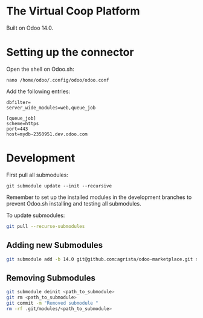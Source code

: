 # The Virtual Coop Platform

Built on Odoo 14.0.

# Setting up the connector

Open the shell on Odoo.sh:

```shell
nano /home/odoo/.config/odoo/odoo.conf
```

Add the following entries:

```shell
dbfilter=
server_wide_modules=web,queue_job

[queue_job]
scheme=https
port=443
host=mydb-2350951.dev.odoo.com
```

# Development

First pull all submodules:

```shell
git submodule update --init --recursive
```
Remember to set up the installed modules in the development branches to prevent Odoo.sh installing and testing all submodules.

To update submodules:

```bash
git pull --recurse-submodules
```

## Adding new Submodules

```bash
git submodule add -b 14.0 git@github.com:agrista/odoo-marketplace.git src/marketplace
```

## Removing Submodules

```bash
git submodule deinit <path_to_submodule>
git rm <path_to_submodule>
git commit -m "Removed submodule "
rm -rf .git/modules/<path_to_submodule>
```